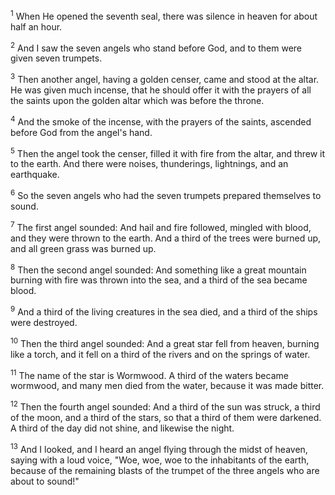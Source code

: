 <sup>1</sup> 
When He opened the seventh seal, there was silence in heaven for about half an hour. 

<sup>2</sup> 
And I saw the seven angels who stand before God, and to them were given seven trumpets. 

<sup>3</sup> 
Then another angel, having a golden censer, came and stood at the altar. He was given much incense, that he should offer it with the prayers of all the saints upon the golden altar which was before the throne. 

<sup>4</sup> 
And the smoke of the incense, with the prayers of the saints, ascended before God from the angel's hand. 

<sup>5</sup> 
Then the angel took the censer, filled it with fire from the altar, and threw it to the earth. And there were noises, thunderings, lightnings, and an earthquake. 

<sup>6</sup> 
So the seven angels who had the seven trumpets prepared themselves to sound.

<sup>7</sup> 
The first angel sounded: And hail and fire followed, mingled with blood, and they were thrown to the earth. And a third of the trees were burned up, and all green grass was burned up.

<sup>8</sup> 
Then the second angel sounded: And something like a great mountain burning with fire was thrown into the sea, and a third of the sea became blood. 

<sup>9</sup> 
And a third of the living creatures in the sea died, and a third of the ships were destroyed.

<sup>10</sup> 
Then the third angel sounded: And a great star fell from heaven, burning like a torch, and it fell on a third of the rivers and on the springs of water. 

<sup>11</sup> 
The name of the star is Wormwood. A third of the waters became wormwood, and many men died from the water, because it was made bitter.

<sup>12</sup> 
Then the fourth angel sounded: And a third of the sun was struck, a third of the moon, and a third of the stars, so that a third of them were darkened. A third of the day did not shine, and likewise the night. 

<sup>13</sup> 
And I looked, and I heard an angel flying through the midst of heaven, saying with a loud voice, "Woe, woe, woe to the inhabitants of the earth, because of the remaining blasts of the trumpet of the three angels who are about to sound!"